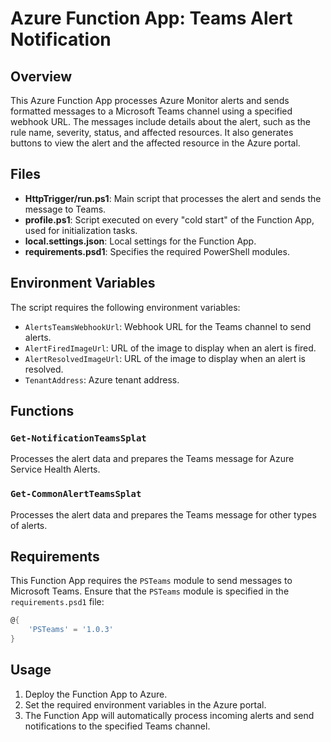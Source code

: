 # Azure Function App: Teams Alert Notification

## Overview

This Azure Function App processes Azure Monitor alerts and sends formatted messages to a Microsoft Teams channel using a specified webhook URL. The messages include details about the alert, such as the rule name, severity, status, and affected resources. It also generates buttons to view the alert and the affected resource in the Azure portal.

## Files

- **HttpTrigger/run.ps1**: Main script that processes the alert and sends the message to Teams.
- **profile.ps1**: Script executed on every "cold start" of the Function App, used for initialization tasks.
- **local.settings.json**: Local settings for the Function App.
- **requirements.psd1**: Specifies the required PowerShell modules.

## Environment Variables

The script requires the following environment variables:

- `AlertsTeamsWebhookUrl`: Webhook URL for the Teams channel to send alerts.
- `AlertFiredImageUrl`: URL of the image to display when an alert is fired.
- `AlertResolvedImageUrl`: URL of the image to display when an alert is resolved.
- `TenantAddress`: Azure tenant address.

## Functions

### `Get-NotificationTeamsSplat`

Processes the alert data and prepares the Teams message for Azure Service Health Alerts.

### `Get-CommonAlertTeamsSplat`

Processes the alert data and prepares the Teams message for other types of alerts.

## Requirements

This Function App requires the `PSTeams` module to send messages to Microsoft Teams. Ensure that the `PSTeams` module is specified in the `requirements.psd1` file:

```powershell
@{
    'PSTeams' = '1.0.3'
}
```
## Usage

1. Deploy the Function App to Azure.
2. Set the required environment variables in the Azure portal.
3. The Function App will automatically process incoming alerts and send notifications to the specified Teams channel.

